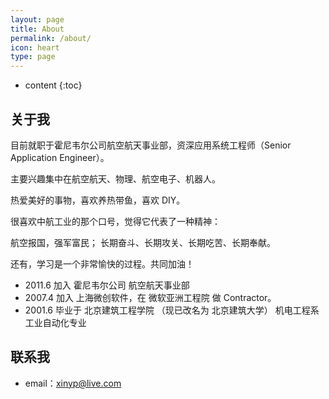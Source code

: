 ```yaml
---
layout: page
title: About
permalink: /about/
icon: heart
type: page
---
```


* content
{:toc}

## 关于我

目前就职于霍尼韦尔公司航空航天事业部，资深应用系统工程师（Senior Application Engineer）。

主要兴趣集中在航空航天、物理、航空电子、机器人。

热爱美好的事物，喜欢养热带鱼，喜欢 DIY。

很喜欢中航工业的那个口号，觉得它代表了一种精神：

航空报国，强军富民；
长期奋斗、长期攻关、长期吃苦、长期奉献。

还有，学习是一个非常愉快的过程。共同加油！

* 2011.6 加入 霍尼韦尔公司 航空航天事业部
* 2007.4 加入 上海微创软件，在 微软亚洲工程院 做 Contractor。
* 2001.6 毕业于 北京建筑工程学院 （现已改名为 北京建筑大学） 机电工程系 工业自动化专业

## 联系我

* email：xinyp@live.com


